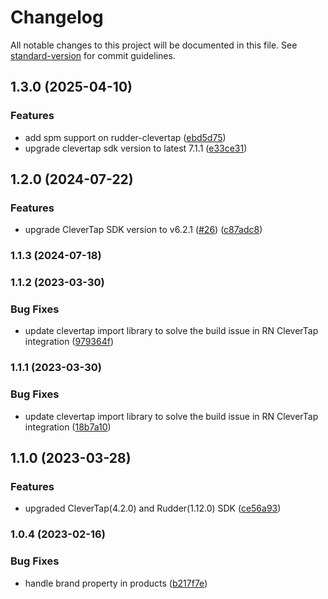 # Changelog

All notable changes to this project will be documented in this file. See [standard-version](https://github.com/conventional-changelog/standard-version) for commit guidelines.

## 1.3.0 (2025-04-10)


### Features

* add spm support on rudder-clevertap ([ebd5d75](https://github.com/rudderlabs/rudder-integration-clevertap-ios/commit/ebd5d75058f287bab7ba7e08c0a3a517f23c0c0c))
* upgrade clevertap sdk version to latest 7.1.1 ([e33ce31](https://github.com/rudderlabs/rudder-integration-clevertap-ios/commit/e33ce313b3db5fd0225a6e26f8ecc31b3d025f33))

## 1.2.0 (2024-07-22)


### Features

* upgrade CleverTap SDK version to v6.2.1 ([#26](https://github.com/rudderlabs/rudder-integration-clevertap-ios/issues/26)) ([c87adc8](https://github.com/rudderlabs/rudder-integration-clevertap-ios/commit/c87adc80e72f404c52bbfcae404b4016f1bdb06f))

### 1.1.3 (2024-07-18)

### 1.1.2 (2023-03-30)


### Bug Fixes

* update clevertap import library to solve the build issue in RN CleverTap integration ([979364f](https://github.com/rudderlabs/rudder-integration-clevertap-ios/commit/979364f8d4614a4c3cb3e82834c13501ee007d13))

### 1.1.1 (2023-03-30)


### Bug Fixes

* update clevertap import library to solve the build issue in RN CleverTap integration ([18b7a10](https://github.com/rudderlabs/rudder-integration-clevertap-ios/commit/18b7a10e7500a40612f241619c1310014f0bb3b8))

## 1.1.0 (2023-03-28)


### Features

* upgraded CleverTap(4.2.0) and Rudder(1.12.0) SDK ([ce56a93](https://github.com/rudderlabs/rudder-integration-clevertap-ios/commit/ce56a934d1797f41a91942fb3a2849aa6bc5a73c))

### 1.0.4 (2023-02-16)


### Bug Fixes

* handle brand property in products ([b217f7e](https://github.com/rudderlabs/rudder-integration-clevertap-ios/commit/b217f7e7503a5c257a98c33b5231a435ec901671))
